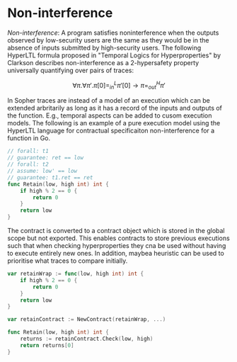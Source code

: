 # Non-interference
_Non-interference_: A program satisfies noninterference when the outputs observed by low-security users are the same as they would be in the absence of inputs submitted by high-security users. The following HyperLTL formula proposed in "Temporal Logics for Hyperproperties" by Clarkson describes non-interference as a 2-hypersafety property universally quantifying over pairs of traces:

```math
∀π.∀π′. π[0] =^L_{in} π′[0] → π =^H_{out} π′
```

In Sopher traces are instead of a model of an execution which can be extended arbritarily as long as it has a record of the inputs and outputs of the function. E.g., temporal aspects can be added to cusom execution models. The following is an example of a pure execution model using the HyperLTL language for contractual specificaiton non-interference for a function in Go.

```go
// forall: t1
// guarantee: ret == low
// forall: t2
// assume: low' == low
// guarantee: t1.ret == ret
func Retain(low, high int) int {
    if high % 2 == 0 {
        return 0
    }
    return low
}
```

The contract is converted to a contract object which is stored in the global scope but not exported. This enables contracts to store previous executions such that when checking hyperproperties they cna be used without having to execute entirely new ones. In addition, maybea heuristic can be used to prioritise what traces to compare initially.
```go
var retainWrap := func(low, high int) int {
    if high % 2 == 0 {
        return 0
    }
    return low
}

var retainContract := NewContract(retainWrap, ...)

func Retain(low, high int) int {
    returns := retainContract.Check(low, high)
    return returns[0]
}
```
